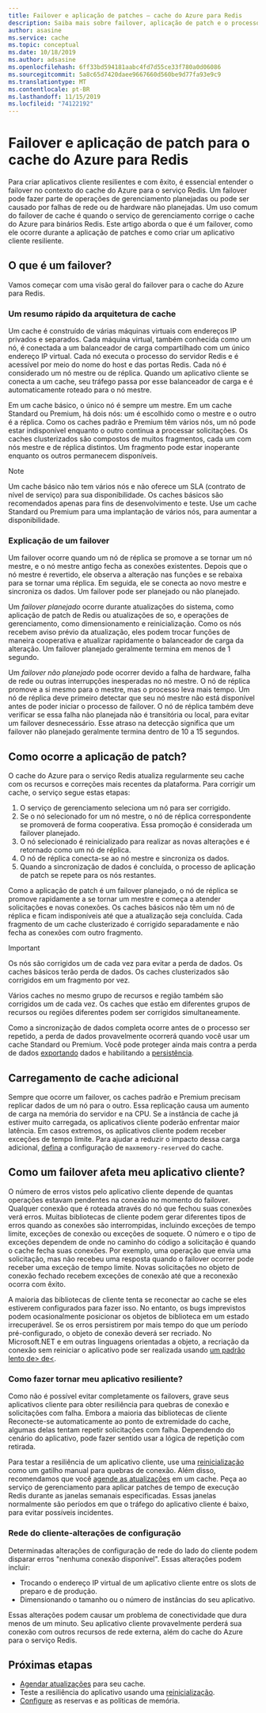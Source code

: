 ```yaml
---
title: Failover e aplicação de patches – cache do Azure para Redis
description: Saiba mais sobre failover, aplicação de patch e o processo de atualização para o cache do Azure para Redis.
author: asasine
ms.service: cache
ms.topic: conceptual
ms.date: 10/18/2019
ms.author: adsasine
ms.openlocfilehash: 6ff33bd594181aabc4fd7d55ce33f780a0d06086
ms.sourcegitcommit: 5a8c65d7420daee9667660d560be9d77fa93e9c9
ms.translationtype: MT
ms.contentlocale: pt-BR
ms.lasthandoff: 11/15/2019
ms.locfileid: "74122192"
---
```

# <a name="failover-and-patching-for-azure-cache-for-redis"></a>Failover e aplicação de patch para o cache do Azure para Redis

Para criar aplicativos cliente resilientes e com êxito, é essencial entender o failover no contexto do cache do Azure para o serviço Redis. Um failover pode fazer parte de operações de gerenciamento planejadas ou pode ser causado por falhas de rede ou de hardware não planejadas. Um uso comum do failover de cache é quando o serviço de gerenciamento corrige o cache do Azure para binários Redis. Este artigo aborda o que é um failover, como ele ocorre durante a aplicação de patches e como criar um aplicativo cliente resiliente.

## <a name="what-is-a-failover"></a>O que é um failover?

Vamos começar com uma visão geral do failover para o cache do Azure para Redis.

### <a name="a-quick-summary-of-cache-architecture"></a>Um resumo rápido da arquitetura de cache

Um cache é construído de várias máquinas virtuais com endereços IP privados e separados. Cada máquina virtual, também conhecida como um nó, é conectada a um balanceador de carga compartilhado com um único endereço IP virtual. Cada nó executa o processo do servidor Redis e é acessível por meio do nome do host e das portas Redis. Cada nó é considerado um nó mestre ou de réplica. Quando um aplicativo cliente se conecta a um cache, seu tráfego passa por esse balanceador de carga e é automaticamente roteado para o nó mestre.

Em um cache básico, o único nó é sempre um mestre. Em um cache Standard ou Premium, há dois nós: um é escolhido como o mestre e o outro é a réplica. Como os caches padrão e Premium têm vários nós, um nó pode estar indisponível enquanto o outro continua a processar solicitações. Os caches clusterizados são compostos de muitos fragmentos, cada um com nós mestre e de réplica distintos. Um fragmento pode estar inoperante enquanto os outros permanecem disponíveis.

> [!NOTE]
> Um cache básico não tem vários nós e não oferece um SLA (contrato de nível de serviço) para sua disponibilidade. Os caches básicos são recomendados apenas para fins de desenvolvimento e teste. Use um cache Standard ou Premium para uma implantação de vários nós, para aumentar a disponibilidade.

### <a name="explanation-of-a-failover"></a>Explicação de um failover

Um failover ocorre quando um nó de réplica se promove a se tornar um nó mestre, e o nó mestre antigo fecha as conexões existentes. Depois que o nó mestre é revertido, ele observa a alteração nas funções e se rebaixa para se tornar uma réplica. Em seguida, ele se conecta ao novo mestre e sincroniza os dados. Um failover pode ser planejado ou não planejado.

Um *failover planejado* ocorre durante atualizações do sistema, como aplicação de patch de Redis ou atualizações de so, e operações de gerenciamento, como dimensionamento e reinicialização. Como os nós recebem aviso prévio da atualização, eles podem trocar funções de maneira cooperativa e atualizar rapidamente o balanceador de carga da alteração. Um failover planejado geralmente termina em menos de 1 segundo.

Um *failover não planejado* pode ocorrer devido a falha de hardware, falha de rede ou outras interrupções inesperadas no nó mestre. O nó de réplica promove a si mesmo para o mestre, mas o processo leva mais tempo. Um nó de réplica deve primeiro detectar que seu nó mestre não está disponível antes de poder iniciar o processo de failover. O nó de réplica também deve verificar se essa falha não planejada não é transitória ou local, para evitar um failover desnecessário. Esse atraso na detecção significa que um failover não planejado geralmente termina dentro de 10 a 15 segundos.

## <a name="how-does-patching-occur"></a>Como ocorre a aplicação de patch?

O cache do Azure para o serviço Redis atualiza regularmente seu cache com os recursos e correções mais recentes da plataforma. Para corrigir um cache, o serviço segue estas etapas:

1. O serviço de gerenciamento seleciona um nó para ser corrigido.
1. Se o nó selecionado for um nó mestre, o nó de réplica correspondente se promoverá de forma cooperativa. Essa promoção é considerada um failover planejado.
1. O nó selecionado é reinicializado para realizar as novas alterações e é retornado como um nó de réplica.
1. O nó de réplica conecta-se ao nó mestre e sincroniza os dados.
1. Quando a sincronização de dados é concluída, o processo de aplicação de patch se repete para os nós restantes.

Como a aplicação de patch é um failover planejado, o nó de réplica se promove rapidamente a se tornar um mestre e começa a atender solicitações e novas conexões. Os caches básicos não têm um nó de réplica e ficam indisponíveis até que a atualização seja concluída. Cada fragmento de um cache clusterizado é corrigido separadamente e não fecha as conexões com outro fragmento.

> [!IMPORTANT]
> Os nós são corrigidos um de cada vez para evitar a perda de dados. Os caches básicos terão perda de dados. Os caches clusterizados são corrigidos em um fragmento por vez.

Vários caches no mesmo grupo de recursos e região também são corrigidos um de cada vez.  Os caches que estão em diferentes grupos de recursos ou regiões diferentes podem ser corrigidos simultaneamente.

Como a sincronização de dados completa ocorre antes de o processo ser repetido, a perda de dados provavelmente ocorrerá quando você usar um cache Standard ou Premium. Você pode proteger ainda mais contra a perda de dados [exportando](cache-how-to-import-export-data.md#export) dados e habilitando a [persistência](cache-how-to-premium-persistence.md).

## <a name="additional-cache-load"></a>Carregamento de cache adicional

Sempre que ocorre um failover, os caches padrão e Premium precisam replicar dados de um nó para o outro. Essa replicação causa um aumento de carga na memória do servidor e na CPU. Se a instância de cache já estiver muito carregada, os aplicativos cliente poderão enfrentar maior latência. Em casos extremos, os aplicativos cliente podem receber exceções de tempo limite. Para ajudar a reduzir o impacto dessa carga adicional, [defina](cache-configure.md#memory-policies) a configuração de `maxmemory-reserved` do cache.

## <a name="how-does-a-failover-affect-my-client-application"></a>Como um failover afeta meu aplicativo cliente?

O número de erros vistos pelo aplicativo cliente depende de quantas operações estavam pendentes na conexão no momento do failover. Qualquer conexão que é roteada através do nó que fechou suas conexões verá erros. Muitas bibliotecas de cliente podem gerar diferentes tipos de erros quando as conexões são interrompidas, incluindo exceções de tempo limite, exceções de conexão ou exceções de soquete. O número e o tipo de exceções dependem de onde no caminho do código a solicitação é quando o cache fecha suas conexões. Por exemplo, uma operação que envia uma solicitação, mas não recebeu uma resposta quando o failover ocorrer pode receber uma exceção de tempo limite. Novas solicitações no objeto de conexão fechado recebem exceções de conexão até que a reconexão ocorra com êxito.

A maioria das bibliotecas de cliente tenta se reconectar ao cache se eles estiverem configurados para fazer isso. No entanto, os bugs imprevistos podem ocasionalmente posicionar os objetos de biblioteca em um estado irrecuperável. Se os erros persistirem por mais tempo do que um período pré-configurado, o objeto de conexão deverá ser recriado. No Microsoft.NET e em outras linguagens orientadas a objeto, a recriação da conexão sem reiniciar o aplicativo pode ser realizada usando [um padrão lento de\> de\<](https://gist.github.com/JonCole/925630df72be1351b21440625ff2671f#reconnecting-with-lazyt-pattern).

### <a name="how-do-i-make-my-application-resilient"></a>Como fazer tornar meu aplicativo resiliente?

Como não é possível evitar completamente os failovers, grave seus aplicativos cliente para obter resiliência para quebras de conexão e solicitações com falha. Embora a maioria das bibliotecas de cliente Reconecte-se automaticamente ao ponto de extremidade do cache, algumas delas tentam repetir solicitações com falha. Dependendo do cenário do aplicativo, pode fazer sentido usar a lógica de repetição com retirada.

Para testar a resiliência de um aplicativo cliente, use uma [reinicialização](cache-administration.md#reboot) como um gatilho manual para quebras de conexão. Além disso, recomendamos que você [agende as atualizações](cache-administration.md#schedule-updates) em um cache. Peça ao serviço de gerenciamento para aplicar patches de tempo de execução Redis durante as janelas semanais especificadas. Essas janelas normalmente são períodos em que o tráfego do aplicativo cliente é baixo, para evitar possíveis incidentes.

### <a name="client-network-configuration-changes"></a>Rede do cliente-alterações de configuração

Determinadas alterações de configuração de rede do lado do cliente podem disparar erros "nenhuma conexão disponível". Essas alterações podem incluir:

- Trocando o endereço IP virtual de um aplicativo cliente entre os slots de preparo e de produção.
- Dimensionando o tamanho ou o número de instâncias do seu aplicativo.

Essas alterações podem causar um problema de conectividade que dura menos de um minuto. Seu aplicativo cliente provavelmente perderá sua conexão com outros recursos de rede externa, além do cache do Azure para o serviço Redis.

## <a name="next-steps"></a>Próximas etapas

- [Agendar atualizações](cache-administration.md#schedule-updates) para seu cache.
- Teste a resiliência do aplicativo usando uma [reinicialização](cache-administration.md#reboot).
- [Configure](cache-configure.md#memory-policies) as reservas e as políticas de memória.
